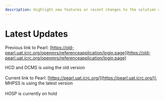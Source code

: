 ```yaml
---
description: Highlight new features or recent changes to the solution and document updates.
---
```


# Latest Updates

Previous link to Pearl: [https://old-pearl.uat.icrc.org/openmrs/referenceapplication/login.page](https://old-pearl.uat.icrc.org/openmrs/referenceapplication/login.page)

HCD and DCMS is using the old version\
\
Current link to Pearl: [https://pearl.uat.icrc.org/](https://pearl.uat.icrc.org/)\
MHPSS is using the latest version\
\
HOSP is currently on hold
